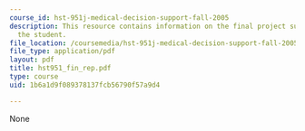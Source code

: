 ```yaml
---
course_id: hst-951j-medical-decision-support-fall-2005
description: This resource contains information on the final project submitted by
  the student.
file_location: /coursemedia/hst-951j-medical-decision-support-fall-2005/1b6a1d9f089378137fcb56790f57a9d4_hst951_fin_rep.pdf
file_type: application/pdf
layout: pdf
title: hst951_fin_rep.pdf
type: course
uid: 1b6a1d9f089378137fcb56790f57a9d4

---
```

None
